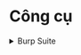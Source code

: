 # Công cụ

<details>

<summary>Burp Suite</summary>

1.  [Burp Suite #1: Khái niệm cơ bản](./tools/burp-suite/1-basics.md)

</details>